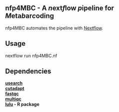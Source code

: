 ## nfp4MBC - A *n*ext*f*low *p*ipeline for *M*eta*b*ar*c*oding 
nfp4MBC automates the pipeline with [Nextflow](https://www.nextflow.io/). 

## Usage
nextflow run nfp4MBC.nf

## Dependencies
**[usearch](https://www.drive5.com/usearch/)**<br />
**[cutadapt](https://cutadapt.readthedocs.io/en/stable/index.html)**<br />
**[fastqc](https://www.bioinformatics.babraham.ac.uk/projects/fastqc/)**<br />
**[multiqc](https://multiqc.info/)**<br />
**[lulu](https://github.com/tobiasgf/lulu) - R package**

